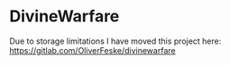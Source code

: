 # DivineWarfare

Due to storage limitations I have moved this project here: https://gitlab.com/OliverFeske/divinewarfare
